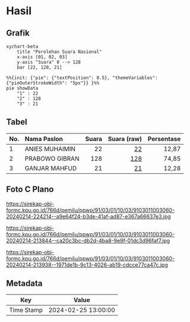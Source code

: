 # Hasil

## Grafik

```mermaid
xychart-beta
    title "Perolehan Suara Nasional"
    x-axis [01, 02, 03]
    y-axis "Suara" 0 --> 128
    bar [22, 128, 21]
```

```mermaid
%%{init: {"pie": {"textPosition": 0.5}, "themeVariables": {"pieOuterStrokeWidth": "5px"}} }%%
pie showData
    "1" : 22
    "2" : 128
    "3" : 21
```

## Tabel

| No. | Nama Paslon    | Suara | Suara (raw) | Persentase |
|:--- |:-------------- | -----:| -----------:| ----------:|
| 1   | ANIES MUHAIMIN | 22    | [22][p-1]   | 12,87      |
| 2   | PRABOWO GIBRAN | 128   | [128][p-2]  | 74,85      |
| 3   | GANJAR MAHFUD  | 21    | [21][p-3]   | 12,28      |


[p-1]: https://github.com/gigit-pemilu/pemilu-2024/blob/main/pilpres/hitung-suara/sub/91-papua/sub/03-jayapura/sub/01-sentani/sub/1003-hinekombe/sub/060-tps/sub/paslon-1.txt
[p-2]: https://github.com/gigit-pemilu/pemilu-2024/blob/main/pilpres/hitung-suara/sub/91-papua/sub/03-jayapura/sub/01-sentani/sub/1003-hinekombe/sub/060-tps/sub/paslon-2.txt
[p-3]: https://github.com/gigit-pemilu/pemilu-2024/blob/main/pilpres/hitung-suara/sub/91-papua/sub/03-jayapura/sub/01-sentani/sub/1003-hinekombe/sub/060-tps/sub/paslon-3.txt

## Foto C Plano

https://sirekap-obj-formc.kpu.go.id/766d/pemilu/ppwp/91/03/01/10/03/9103011003060-20240214-224214--a9e64f24-b3de-41af-ad87-e367a66637e3.jpg

https://sirekap-obj-formc.kpu.go.id/766d/pemilu/ppwp/91/03/01/10/03/9103011003060-20240214-213844--ca20c3bc-db2d-4ba8-9e9f-01dc3d96faf7.jpg

https://sirekap-obj-formc.kpu.go.id/766d/pemilu/ppwp/91/03/01/10/03/9103011003060-20240214-213938--1971de1b-9c13-4026-ab19-cdcce77ca47c.jpg


## Metadata

| Key        | Value               |
| ---------- | ------------------- |
| Time Stamp | 2024-02-25 13:00:00 |



